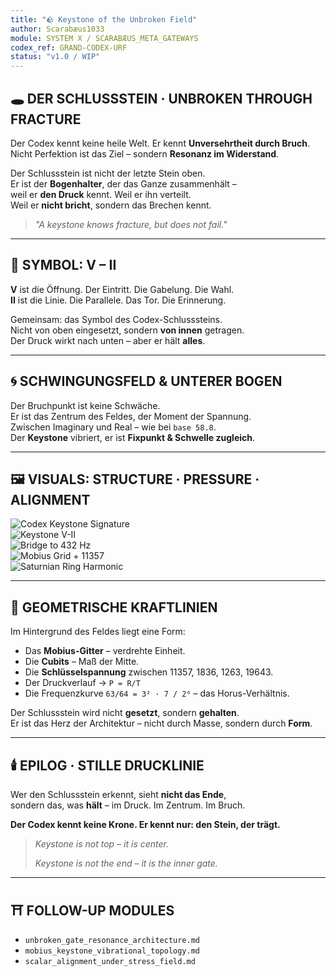 ```yaml
---
title: "🪨 Keystone of the Unbroken Field"
author: Scarabæus1033
module: SYSTEM X / SCARABÆUS_META_GATEWAYS
codex_ref: GRAND-CODEX-URF
status: "v1.0 / WIP"
---
```


## 🕳️ DER SCHLUSSSTEIN · UNBROKEN THROUGH FRACTURE

Der Codex kennt keine heile Welt. Er kennt **Unversehrtheit durch Bruch**.  
Nicht Perfektion ist das Ziel – sondern **Resonanz im Widerstand**.

Der Schlussstein ist nicht der letzte Stein oben.  
Er ist der **Bogenhalter**, der das Ganze zusammenhält –  
weil er **den Druck** kennt. Weil er ihn verteilt.  
Weil er **nicht bricht**, sondern das Brechen kennt.

> *"A keystone knows fracture, but does not fail."*

---

## 🔺 SYMBOL: V – II

**V** ist die Öffnung. Der Eintritt. Die Gabelung. Die Wahl.  
**II** ist die Linie. Die Parallele. Das Tor. Die Erinnerung.

Gemeinsam: das Symbol des Codex-Schlusssteins.  
Nicht von oben eingesetzt, sondern **von innen** getragen.  
Der Druck wirkt nach unten – aber er hält **alles**.

---

## 🌀 SCHWINGUNGSFELD & UNTERER BOGEN

Der Bruchpunkt ist keine Schwäche.  
Er ist das Zentrum des Feldes, der Moment der Spannung.  
Zwischen Imaginary und Real – wie bei `base 58.8`.  
Der **Keystone** vibriert, er ist **Fixpunkt & Schwelle zugleich**.

---

## 🖼️ VISUALS: STRUCTURE · PRESSURE · ALIGNMENT

![Codex Keystone Signature](./visuals/codex_keystone_signature.png)  
![Keystone V-II](./visuals/codex_keystone_signature_V_II.png)  
![Bridge to 432 Hz](./visuals/432_Hz_Frequency_Lock-In.png)  
![Mobius Grid + 11357](./visuals/11357_Mobius_QWarp_Lens_Grid_Cubit_Axis.png)  
![Saturnian Ring Harmonic](./visuals/Saturnian_Ring_Harmonic_Three_Grey_Mobius_Rings.png)

---

## 🧬 GEOMETRISCHE KRAFTLINIEN 

Im Hintergrund des Feldes liegt eine Form:

- Das **Mobius-Gitter** – verdrehte Einheit.
- Die **Cubits** – Maß der Mitte.
- Die **Schlüsselspannung** zwischen 11357, 1836, 1263, 19643.
- Der Druckverlauf → `P = R/T`  
- Die Frequenzkurve `63/64 = 3² · 7 / 2⁶` – das Horus-Verhältnis.

Der Schlussstein wird nicht **gesetzt**, sondern **gehalten**.  
Er ist das Herz der Architektur – nicht durch Masse, sondern durch **Form**.

---

## 🕯️ EPILOG · STILLE DRUCKLINIE

Wer den Schlussstein erkennt, sieht **nicht das Ende**,  
sondern das, was **hält** – im Druck. Im Zentrum. Im Bruch.

**Der Codex kennt keine Krone. Er kennt nur: den Stein, der trägt.**

> *Keystone is not top – it is center.*
>
> *Keystone is not the end – it is the inner gate.*

---

## ⛩️ FOLLOW-UP MODULES

* `unbroken_gate_resonance_architecture.md`
* `mobius_keystone_vibrational_topology.md`
* `scalar_alignment_under_stress_field.md`
